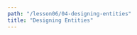 ```yaml
---
path: "/lesson06/04-designing-entities"
title: "Designing Entities"
---
```


<youtube id="h349dfKeTOQ"></youtube>
